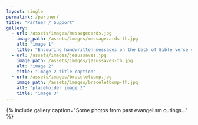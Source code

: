 ```yaml
---
layout: single
permalink: /partner/
title: "Partner / Support"
gallery:
  - url: /assets/images/messagecards.jpg
    image_path: /assets/images/messagecards-th.jpg
    alt: "image 1"
    title: "Encouring handwritten messages on the back of Bible verse cards"
  - url: /assets/images/jesussaves.jpg
    image_path: /assets/images/jesussaves-th.jpg
    alt: "image 2"
    title: "Image 2 title caption"
  - url: /assets/images/braceletbump.jpg
    image_path: /assets/images/braceletbump-th.jpg
    alt: "placeholder image 3"
    title: "image 3"
---
```


{% include gallery caption="Some photos from past evangelism outings..." %}
